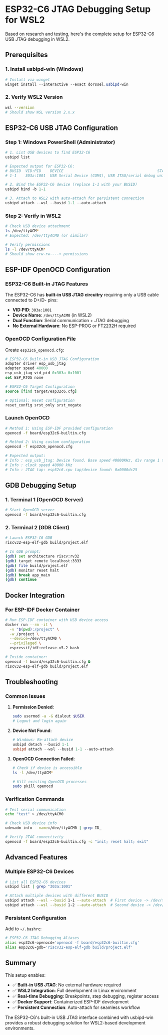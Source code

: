 # ESP32-C6 JTAG Debugging Setup for WSL2

Based on research and testing, here's the complete setup for ESP32-C6 USB JTAG debugging in WSL2.

## Prerequisites

### 1. Install usbipd-win (Windows)
```powershell
# Install via winget
winget install --interactive --exact dorssel.usbipd-win
```

### 2. Verify WSL2 Version
```bash
wsl --version
# Should show WSL version 2.x.x
```

## ESP32-C6 USB JTAG Configuration

### Step 1: Windows PowerShell (Administrator)

```powershell
# 1. List USB devices to find ESP32-C6
usbipd list

# Expected output for ESP32-C6:
# BUSID  VID:PID    DEVICE                                          STATE
# 1-1    303a:1001  USB Serial Device (COM4), USB JTAG/serial debug unit  Not shared

# 2. Bind the ESP32-C6 device (replace 1-1 with your BUSID)
usbipd bind -b 1-1

# 3. Attach to WSL2 with auto-attach for persistent connection
usbipd attach --wsl --busid 1-1 --auto-attach
```

### Step 2: Verify in WSL2

```bash
# Check USB device attachment
ls /dev/ttyACM*
# Expected: /dev/ttyACM0 (or similar)

# Verify permissions
ls -l /dev/ttyACM*
# Should show crw-rw----+ permissions
```

## ESP-IDF OpenOCD Configuration

### ESP32-C6 Built-in JTAG Features

The ESP32-C6 has **built-in USB JTAG circuitry** requiring only a USB cable connected to D+/D- pins:
- **VID:PID**: `303a:1001` 
- **Device Name**: `/dev/ttyACM0` (in WSL2)
- **Dual Function**: Serial communication + JTAG debugging
- **No External Hardware**: No ESP-PROG or FT2232H required

### OpenOCD Configuration File

Create `esp32c6_openocd.cfg`:
```tcl
# ESP32-C6 Built-in USB JTAG Configuration
adapter driver esp_usb_jtag
adapter speed 40000
esp_usb_jtag vid_pid 0x303a 0x1001
set ESP_RTOS none

# ESP32-C6 Target Configuration  
source [find target/esp32c6.cfg]

# Optional: Reset configuration
reset_config srst_only srst_nogate
```

### Launch OpenOCD

```bash
# Method 1: Using ESP-IDF provided configuration
openocd -f board/esp32c6-builtin.cfg

# Method 2: Using custom configuration  
openocd -f esp32c6_openocd.cfg

# Expected output:
# Info : esp_usb_jtag: Device found. Base speed 40000KHz, div range 1 to 255
# Info : clock speed 40000 kHz  
# Info : JTAG tap: esp32c6.cpu tap/device found: 0x0000dc25
```

## GDB Debugging Setup

### 1. Terminal 1 (OpenOCD Server)
```bash
# Start OpenOCD server
openocd -f board/esp32c6-builtin.cfg
```

### 2. Terminal 2 (GDB Client) 
```bash
# Launch ESP32-C6 GDB
riscv32-esp-elf-gdb build/project.elf

# In GDB prompt:
(gdb) set architecture riscv:rv32
(gdb) target remote localhost:3333
(gdb) file build/project.elf
(gdb) monitor reset halt
(gdb) break app_main
(gdb) continue
```

## Docker Integration

### For ESP-IDF Docker Container

```bash
# Run ESP-IDF container with USB device access
docker run --rm -it \
  -v "$(pwd):/project" \
  -w /project \
  --device=/dev/ttyACM0 \
  --privileged \
  espressif/idf:release-v5.2 bash

# Inside container:
openocd -f board/esp32c6-builtin.cfg &
riscv32-esp-elf-gdb build/project.elf
```

## Troubleshooting

### Common Issues

1. **Permission Denied**: 
   ```bash
   sudo usermod -a -G dialout $USER
   # Logout and login again
   ```

2. **Device Not Found**:
   ```powershell
   # Windows: Re-attach device
   usbipd detach --busid 1-1
   usbipd attach --wsl --busid 1-1 --auto-attach
   ```

3. **OpenOCD Connection Failed**:
   ```bash
   # Check if device is accessible
   ls -l /dev/ttyACM*
   
   # Kill existing OpenOCD processes  
   sudo pkill openocd
   ```

### Verification Commands

```bash
# Test serial communication
echo "test" > /dev/ttyACM0

# Check USB device info
udevadm info --name=/dev/ttyACM0 | grep ID_

# Verify JTAG connectivity
openocd -f board/esp32c6-builtin.cfg -c "init; reset halt; exit"
```

## Advanced Features

### Multiple ESP32-C6 Devices
```bash
# List all ESP32-C6 devices
usbipd list | grep "303a:1001"

# Attach multiple devices with different BUSID
usbipd attach --wsl --busid 1-1 --auto-attach  # First device -> /dev/ttyACM0
usbipd attach --wsl --busid 1-2 --auto-attach  # Second device -> /dev/ttyACM1
```

### Persistent Configuration
Add to `~/.bashrc`:
```bash
# ESP32-C6 JTAG Debugging Aliases
alias esp32c6-openocd='openocd -f board/esp32c6-builtin.cfg'
alias esp32c6-gdb='riscv32-esp-elf-gdb build/project.elf'
```

## Summary

This setup enables:
- ✅ **Built-in USB JTAG**: No external hardware required
- ✅ **WSL2 Integration**: Full development in Linux environment  
- ✅ **Real-time Debugging**: Breakpoints, step debugging, register access
- ✅ **Docker Support**: Containerized ESP-IDF development
- ✅ **Persistent Connection**: Auto-attach for seamless workflow

The ESP32-C6's built-in USB JTAG interface combined with usbipd-win provides a robust debugging solution for WSL2-based development environments.